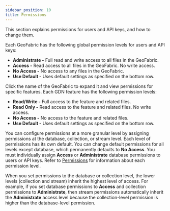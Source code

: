```yaml
---
sidebar_position: 10
title: Permissions
---
```


This section explains permissions for users and API keys, and how to change them.

Each GeoFabric has the following global permission levels for users and API keys:

- **Administrate -** Full read and write access to all files in the GeoFabric.
- **Access -** Read access to all files in the GeoFabric. No write access.
- **No Access -** No access to any files in the GeoFabric.
- **Use Default -** Uses default settings as specified on the bottom row.

Click the name of the GeoFabric to expand it and view permissions for specific features. Each GDN feature has the following permission levels:

- **Read/Write -** Full access to the feature and related files.
- **Read Only -** Read access to the feature and related files. No write access.
- **No Access -** No access to the feature and related files.
- **Use Default -** Uses default settings as specified on the bottom row.

You can configure permissions at a more granular level by assigning permissions at the database, collection, or stream level. Each level of permissions has its own default. You can change default permissions for all levels except database, which permanently defaults to **No Access**. You must individually assign **Access** or **Administrate** database permissions to users or API keys. Refer to [Permissions](index.md) for information about each permission level.

When you set permissions to the database or collection level, the lower levels (collection and stream) inherit the highest level of access. For example, if you set database permissions to **Access** and collection permissions to **Administrate**, then stream permissions automatically inherit the **Administrate** access level because the collection-level permission is higher than the database-level permission.